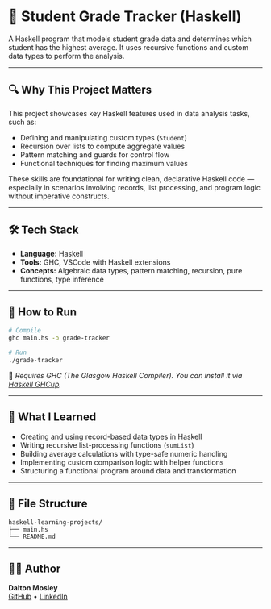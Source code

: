 # 🧠 Student Grade Tracker (Haskell)

A Haskell program that models student grade data and determines which student has the highest average. It uses recursive functions and custom data types to perform the analysis.

---

## 🔍 Why This Project Matters

This project showcases key Haskell features used in data analysis tasks, such as:

- Defining and manipulating custom types (`Student`)
- Recursion over lists to compute aggregate values
- Pattern matching and guards for control flow
- Functional techniques for finding maximum values

These skills are foundational for writing clean, declarative Haskell code — especially in scenarios involving records, list processing, and program logic without imperative constructs.

---

## 🛠️ Tech Stack

- **Language:** Haskell
- **Tools:** GHC, VSCode with Haskell extensions
- **Concepts:** Algebraic data types, pattern matching, recursion, pure functions, type inference

---

## 🚀 How to Run

```bash
# Compile
ghc main.hs -o grade-tracker

# Run
./grade-tracker
```

📌 _Requires GHC (The Glasgow Haskell Compiler). You can install it via [Haskell GHCup](https://www.haskell.org/ghcup/)._

---

## 📘 What I Learned

- Creating and using record-based data types in Haskell
- Writing recursive list-processing functions (`sumList`)
- Building average calculations with type-safe numeric handling
- Implementing custom comparison logic with helper functions
- Structuring a functional program around data and transformation

---

## 📁 File Structure

```
haskell-learning-projects/
├── main.hs
└── README.md
```

---

## 🧑‍💻 Author

**Dalton Mosley**  
[GitHub](https://github.com/DaltonMo) • [LinkedIn](https://www.linkedin.com/in/dalton-lee-mosley/)
